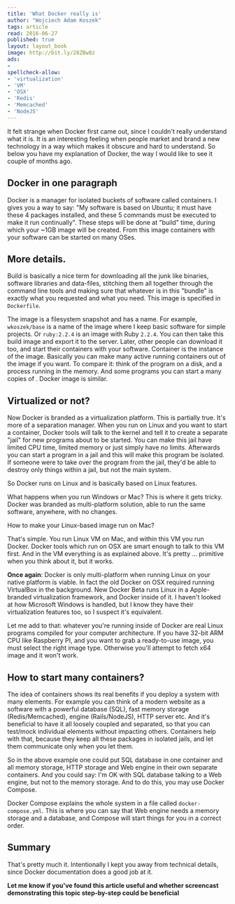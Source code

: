 ```yaml
---
title: 'What Docker really is'
author: "Wojciech Adam Koszek"
tags: article
read: 2016-06-27
published: true
layout: layout_book
image: http://bit.ly/28ZBw8z
ads:
-
spellcheck-allow:
- 'virtualization'
- 'VM'
- 'OSX'
- 'Redis'
- 'Memcached'
- 'NodeJS'
---
```


It felt strange when Docker first came out, since I couldn't really
understand what it is. It is an interesting feeling when people market and
brand a new technology in a way which makes it obscure and hard to
understand. So below you have my explanation of Docker, the way I would like
to see it couple of months ago.

## Docker in one paragraph

Docker is a manager for isolated buckets of software called containers. I
gives you a way to say: "My software is based on Ubuntu; it must have these
4 packages installed, and these 5 commands must be executed to make it run
continually". These steps will be done at "build" time, during which your
~1GB image will be created. From this image containers with your software
can be started on many OSes.

## More details.

Build is basically a nice term for downloading all the junk like binaries,
software libraries and data-files, stitching them all together through the
command line tools and making sure that whatever is in this "bundle" is
exactly what you requested and what you need. This image is specified in
`Dockerfile`.

The image is a filesystem snapshot and has a name. For example,
`wkoszek/base` is a name of the image where I keep basic software for simple
projects. Or `ruby:2.2.4` is an image with Ruby `2.2.4`. You can then take
this build image and export it to the server. Later, other people can
download it too, and start their containers with your software. Container is
the instance of the image. Basically you can make many active running
containers out of the image if you want. To compare it: think of the program
on a disk, and a process running in the memory. And some programs you can
start a many copies of . Docker image is similar.

## Virtualized or not?

Now Docker is branded as a virtualization platform. This is partially true.
It's more of a separation manager. When you run on Linux and you want to
start a container, Docker tools will talk to the kernel and tell it to
create a separate "jail" for new programs about to be started. You can make
this jail have limited CPU time, limited memory or just simply have no
limits. Afterwards you can start a program in a jail and this will make this
program be isolated. If someone were to take over the program from the jail,
they'd be able to destroy only things within a jail, but not the main
system.

So Docker runs on Linux and is basically based on Linux features.

What happens when you run Windows or Mac? This is where it gets tricky.
Docker was branded as multi-platform solution, able to run the same
software, anywhere, with no changes.

How to make your Linux-based image run on Mac?

That's simple. You run Linux VM on Mac, and within this VM you run Docker.
Docker tools which run on OSX are smart enough to talk to this VM first. And
in the VM everything is as explained above. It's pretty ... primitive when
you think about it, but it works.

**Once again**: Docker is only multi-platform when running Linux on your
native platform is viable. In fact the old Docker on OSX required running
VirtualBox in the background. New Docker Beta runs Linux in a Apple-branded
virtualization framework, and Docker inside of it. I haven't looked at how
Microsoft Windows is handled, but I know they have their virtualization
features too, so I suspect it's equivalent.

Let me add to that: whatever you're running inside of Docker are real Linux
programs compiled for your computer architecture. If you have 32-bit ARM CPU
like Raspberry PI, and you want to grab a ready-to-use image, you must
select the right image type. Otherwise you'll attempt to fetch x64 image and
it won't work.

## How to start many containers?

The idea of containers shows its real benefits if you deploy a system with
many elements. For example you can think of a modern website as a software
with a powerful database (SQL), fast memory storage (Redis/Memcached),
engine (Rails/NodeJS), HTTP server etc. And it's beneficial to have it all
loosely coupled and separated, so that you can test/mock individual elements
without impacting others. Containers help with that, because they keep all
these packages in isolated jails, and let them communicate only when you let
them.

So in the above example one could put SQL database in one container and all
memory storage, HTTP storage and Web engine in their own separate
containers. And you could say: I'm OK with SQL database talking to a Web
engine, but not to the memory storage. And to do this, you may use Docker
Compose.

Docker Compose explains the whole system in a file called
`docker-compose.yml`. This is where you can say that Web engine needs a
memory storage and a database, and Compose will start things for you in a
correct order.

## Summary

That's pretty much it. Intentionally I kept you away from technical details,
since Docker documentation does a good job at it.

**Let me know if you've found this article useful and whether screencast
demonstrating this topic step-by-step could be beneficial**
